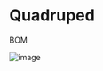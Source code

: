 # Quadruped

BOM

![image](https://user-images.githubusercontent.com/11693540/181499192-a4cb9cda-c231-41cc-bef6-77e702063f0c.png)


